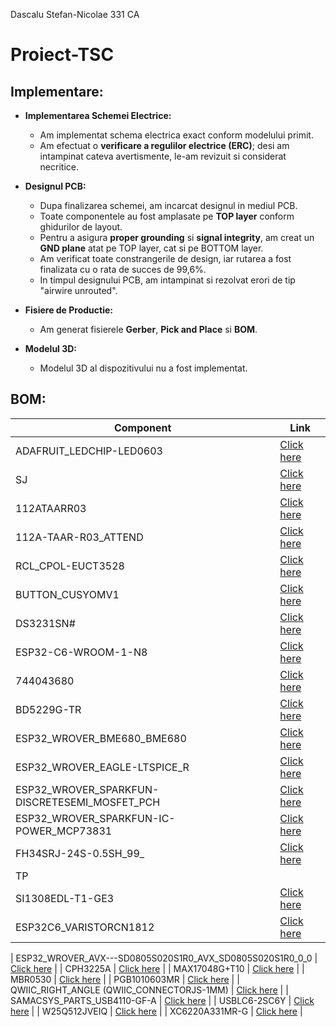 Dascalu Stefan-Nicolae 331 CA
# Proiect-TSC
## Implementare:

- **Implementarea Schemei Electrice:**
  - Am implementat schema electrica exact conform modelului primit.
  - Am efectuat o **verificare a regulilor electrice (ERC)**; desi am intampinat cateva avertismente, le-am revizuit si considerat necritice.

- **Designul PCB:**
  - Dupa finalizarea schemei, am incarcat designul in mediul PCB.
  - Toate componentele au fost amplasate pe **TOP layer** conform ghidurilor de layout.
  - Pentru a asigura **proper grounding** si **signal integrity**, am creat un **GND plane** atat pe TOP layer, cat si pe BOTTOM layer.
  - Am verificat toate constrangerile de design, iar rutarea a fost finalizata cu o rata de succes de 99,6%.
  - In timpul designului PCB, am intampinat si rezolvat erori de tip "airwire unrouted".

- **Fisiere de Productie:**
  - Am generat fisierele **Gerber**, **Pick and Place** si **BOM**.

- **Modelul 3D:**
  - Modelul 3D al dispozitivului nu a fost implementat.

## BOM:
| Component                                               | Link             |
|---------------------------------------------------------|------------------|
| ADAFRUIT_LEDCHIP-LED0603                                  | [Click here](https://www.snapeda.com/parts/KP-1608SURCK/Kingbright/view-part/?ref=search&t=LED%200603)   |
| SJ                                                      | [Click here](https://grabcad.com/library/solder-jumpers-1)   |
| 112ATAARR03                       | [Click here](https://www.snapeda.com/parts/112A-TAAR-R03/Attend/view-part/)   |
| 112A-TAAR-R03_ATTEND                                     | [Click here](https://www.snapeda.com/parts/112A-TAAR-R03/Attend/view-part/)   |
| RCL_CPOL-EUCT3528                                       | [Click here](https://grabcad.com/library/tantalum-smd-capacitor-type-b-3528-1)   |
| BUTTON_CUSYOMV1                                         | [Click here](https://www.snapeda.com/search/?q=EVQP7L01P&search-type=parts)   |
| DS3231SN#                                              | [Click here](https://www.snapeda.com/parts/DS3231SN%23/Analog%20Devices/view-part/?ref=search&t=DS3231SN%23)   |
| ESP32-C6-WROOM-1-N8                                     | [Click here](https://www.snapeda.com/parts/ESP32-C6-WROOM-1-N8/Espressif%20Systems/view-part/?ref=search&t=ESP32-C6-WROOM-1-N8)   |
| 744043680                                 | [Click here](https://eu.mouser.com/ProductDetail/Wurth-Elektronik/744043680?qs=PGXP4M47uW6VkZq%252BkzjrHA%3D%3D)   |
| BD5229G-TR                                  | [Click here](https://www.snapeda.com/parts/BD5229G-TR/Rohm/view-part/?ref=search&t=BD5229G-TR)   |
| ESP32_WROVER_BME680_BME680                               | [Click here](https://www.snapeda.com/parts/BME680/Bosch%20Sensortec/view-part/?ref=search&t=bme680)   |
| ESP32_WROVER_EAGLE-LTSPICE_R                              | [Click here](https://componentsearchengine.com/part-view/R0402%201%25%20100%20K%20(RC0402FR-07100KL)/YAGEO)   |
| ESP32_WROVER_SPARKFUN-DISCRETESEMI_MOSFET_PCH                                | [Click here](https://componentsearchengine.com/part-view/DMG2305UX-7/Diodes%20Incorporated)   |
| ESP32_WROVER_SPARKFUN-IC-POWER_MCP73831                              | [Click here](https://componentsearchengine.com/part-view/MCP73831T-2ACI%2FOT/Microchip)   |
| FH34SRJ-24S-0.5SH_99_                                 | [Click here](https://componentsearchengine.com/part-view/FH34SRJ-24S-0.5SH(99)/Hirose)   |
| TP                                 | |- |
| SI1308EDL-T1-GE3                                  | [Click here](https://www.snapeda.com/parts/SI1308EDL-T1-GE3/Vishay/view-part/)   |
| ESP32C6_VARISTORCN1812                                  | [Click here]()   |

| ESP32_WROVER_AVX---SD0805S020S1R0_AVX_SD0805S020S1R0_0_0  | [Click here](https://componentsearchengine.com/part-view/SD0805S020S1R0/Kyocera%20AVX)   |
| CPH3225A                                               | [Click here](https://www.snapeda.com/parts/CPH3225A/Seiko/view-part/)   |
| MAX17048G+T10                                          | [Click here](https://www.snapeda.com/parts/MAX17048G+T10/Analog%20Devices/view-part/)   |
| MBR0530                                               | [Click here](https://www.snapeda.com/parts/MBR0530/Onsemi/view-part/)   |
| PGB1010603MR                                           | [Click here](https://www.snapeda.com/parts/PGB1010603MR/Littelfuse/view-part/)   |
| QWIIC_RIGHT_ANGLE (QWIIC_CONNECTORJS-1MM)               | [Click here](https://www.snapeda.com/parts/PRT-14417/SparkFun/view-part/)   |
| SAMACSYS_PARTS_USB4110-GF-A                              | [Click here](https://www.snapeda.com/parts/USB4110-GF-A./Global%20Connector%20Technology/view-part/)   |
| USBLC6-2SC6Y                                           | [Click here](https://www.snapeda.com/parts/USBLC6-2SC6Y/STMicroelectronics/view-part/?ref=dk&t=USBLC6-2SC6Y&con_ref=None)   |
| W25Q512JVEIQ                                           | [Click here](https://www.snapeda.com/parts/W25Q512JVEIQ/Winbond%20Electronics/view-part/?ref=search&t=W25Q512JVEIQ)   |
| XC6220A331MR-G                                         | [Click here](https://ro.mouser.com/ProductDetail/Torex-Semiconductor/XC6220A331MR-G?qs=AsjdqWjXhJ8ZSWznL1J0gg%3D%3D&utm_source=octopart&utm_medium=aggregator&utm_campaign=865-XC6220A331MR-G&utm_content=Torex%20Semiconductor)   |





